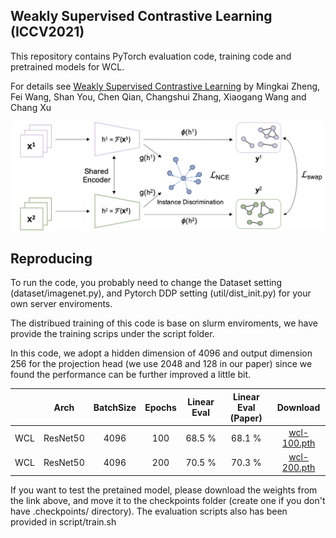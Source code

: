 ## Weakly Supervised Contrastive Learning (ICCV2021)


This repository contains PyTorch evaluation code, training code and pretrained models for WCL.

For details see [Weakly Supervised Contrastive Learning](https://openaccess.thecvf.com/content/ICCV2021/papers/Zheng_Weakly_Supervised_Contrastive_Learning_ICCV_2021_paper.pdf) by Mingkai Zheng, Fei Wang, Shan You, Chen Qian, Changshui Zhang, Xiaogang Wang and Chang Xu

![WCL](img/framework.png)


## Reproducing
To run the code, you probably need to change the Dataset setting (dataset/imagenet.py), and Pytorch DDP setting (util/dist_init.py) for your own server enviroments.

The distribued training of this code is base on slurm enviroments, we have provide the training scrips under the script folder.

In this code, we adopt a hidden dimension of 4096 and output dimension 256 for the projection head (we use 2048 and 128 in our paper) since we found the performance can be further improved a little bit.

|          |Arch | BatchSize | Epochs | Linear Eval | Linear Eval (Paper) | Download  |
|----------|:----:|:---:|:---:|:---:|:---:|:---:|
|  WCL | ResNet50 | 4096 | 100  | 68.5 % | 68.1 % | [wcl-100.pth](https://drive.google.com/file/d/1T_lvIBAavbA4k5o9UuzsmtYwAbWl0iwu/view?usp=sharing) |
|  WCL | ResNet50 | 4096 | 200  | 70.5 % | 70.3 % | [wcl-200.pth](https://drive.google.com/file/d/16XlA5rly01EaRHKF2hxyoDHfuBeKRkwn/view?usp=sharing) |

If you want to test the pretained model, please download the weights from the link above, and move it to the checkpoints folder (create one if you don't have .checkpoints/ directory). The evaluation scripts also has been provided in script/train.sh

<!-- 
## Citation
If you find that ReSSL interesting and help your research, please consider citing it:
```
@misc{zheng2021ressl,
      title={ReSSL: Relational Self-Supervised Learning with Weak Augmentation}, 
      author={Mingkai Zheng and Shan You and Fei Wang and Chen Qian and Changshui Zhang and Xiaogang Wang and Chang Xu},
      year={2021},
      eprint={2107.09282},
      archivePrefix={arXiv},
      primaryClass={cs.CV}
}
```
 -->
